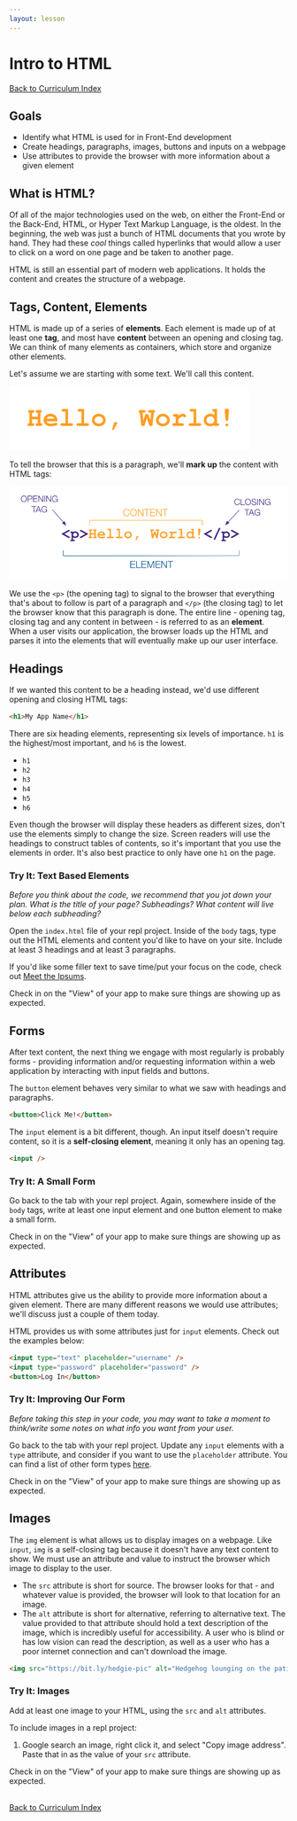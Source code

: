 ```yaml
---
layout: lesson
---
```


# Intro to HTML

<a href="../">Back to Curriculum Index</a>

## Goals

- Identify what HTML is used for in Front-End development
- Create headings, paragraphs, images, buttons and inputs on a webpage
- Use attributes to provide the browser with more information about a given element

## What is HTML?

Of all of the major technologies used on the web, on either the Front-End or the Back-End, HTML, or Hyper Text Markup Language, is the oldest. In the beginning, the web was just a bunch of HTML documents that you wrote by hand. They had these _cool_ things called hyperlinks that would allow a user to click on a word on one page and be taken to another page.

HTML is still an essential part of modern web applications. It holds the content and creates the structure of a webpage.

## Tags, Content, Elements

HTML is made up of a series of **elements**. Each element is made up of at least one **tag**, and most have **content** between an opening and closing tag. We can think of many elements as containers, which store and organize other elements.

Let's assume we are starting with some text. We'll call this content.

<img src="./assets/content.png" alt="the text of 'Hello, World!' in an orange color." />


To tell the browser that this is a paragraph, we'll **mark up** the content with HTML tags:

<img src="./assets/element.png" alt="The code for an HTML paragraph element. The opening <p> is labeled opening tag, the text 'Hello, World!' is labeled content, and the closing </p> is labeled closing tag. All three pieces are enclosed in a brace and labeled element." />

We use the `<p>` (the opening tag) to signal to the browser that everything that's about to follow is part of a paragraph and `</p>` (the closing tag) to let the browser know that this paragraph is done. The entire line - opening tag, closing tag and any content in between - is referred to as an **element**. When a user visits our application, the browser loads up the HTML and parses it into the elements that will eventually make up our user interface.

## Headings

If we wanted this content to be a heading instead, we'd use different opening and closing HTML tags:

```html
<h1>My App Name</h1>
```

There are six heading elements, representing six levels of importance. `h1` is the highest/most important, and `h6` is the lowest.

- `h1`
- `h2`
- `h3`
- `h4`
- `h5`
- `h6`

Even though the browser will display these headers as different sizes, don't use the elements simply to change the size. Screen readers will use the headings to construct tables of contents, so it's important that you use the elements in order. It's also best practice to only have one `h1` on the page.

<div class="try-it-new">
  <h3>Try It: Text Based Elements</h3>
  <p><em>Before you think about the code, we recommend that you jot down your plan. What is the title of your page? Subheadings? What content will live below each subheading?</em></p>
  <p>Open the <code>index.html</code> file of your repl project. Inside of the <code>body</code> tags, type out the HTML elements and content you'd like to have on your site. Include at least 3 headings and at least 3 paragraphs.</p>
  <p>If you'd like some filler text to save time/put your focus on the code, check out <a href="https://meettheipsums.com/">Meet the Ipsums</a>.</p>
  <p>Check in on the "View" of your app to make sure things are showing up as expected.</p>
</div>

## Forms

After text content, the next thing we engage with most regularly is probably forms - providing information and/or requesting information within a web application by interacting with input fields and buttons.

The `button` element behaves very similar to what we saw with headings and paragraphs.

```html
<button>Click Me!</button>
```

The `input` element is a bit different, though. An input itself doesn't require content, so it is a **self-closing element**, meaning it only has an opening tag.

```html
<input />
```

<div class="try-it-new">
  <h3>Try It: A Small Form</h3>
  <p>Go back to the tab with your repl project. Again, somewhere inside of the <code>body</code> tags, write at least one input element and one button element to make a small form.</p>
  <p>Check in on the "View" of your app to make sure things are showing up as expected.</p>
</div>

## Attributes

HTML attributes give us the ability to provide more information about a given element. There are many different reasons we would use attributes; we'll discuss just a couple of them today.

HTML provides us with some attributes just for `input` elements. Check out the examples below:

```html
<input type="text" placeholder="username" />
<input type="password" placeholder="password" />
<button>Log In</button>
```

<div class="try-it-new">
  <h3>Try It: Improving Our Form</h3>
  <p><em>Before taking this step in your code, you may want to take a moment to think/write some notes on what info you want from your user.</em></p>
  <p>Go back to the tab with your repl project. Update any <code>input</code> elements with a <code>type</code> attribute, and consider if you want to use the <code>placeholder</code> attribute. You can find a list of other form types <a href="https://www.w3schools.com/html/html_form_input_types.asp">here</a>.</p>
  <p>Check in on the "View" of your app to make sure things are showing up as expected.</p>
</div>

## Images

The `img` element is what allows us to display images on a webpage. Like `input`, `img` is a self-closing tag because it doesn't have any text content to show. We must use an attribute and value to instruct the browser which image to display to the user.
- The `src` attribute is short for source. The browser looks for that - and whatever value is provided, the browser will look to that location for an image.
- The `alt` attribute is short for alternative, referring to alternative text. The value provided to that attribute should hold a text description of the image, which is incredibly useful for accessibility. A user who is blind or has low vision can read the description, as well as a user who has a poor internet connection and can't download the image.

```html
<img src="https://bit.ly/hedgie-pic" alt="Hedgehog lounging on the patio" />
```

<div class="try-it-new">
  <h3>Try It: Images</h3>
  <p>Add at least one image to your HTML, using the <code>src</code> and <code>alt</code> attributes.</p>
  <p>To include images in a repl project:</p>
  <ol>
    <li>Google search an image, right click it, and select "Copy image address". Paste that in as the value of your <code>src</code> attribute.</li>
  </ol>
  <p>Check in on the "View" of your app to make sure things are showing up as expected. </p>
</div>

<br>
<a href="../">Back to Curriculum Index</a>
